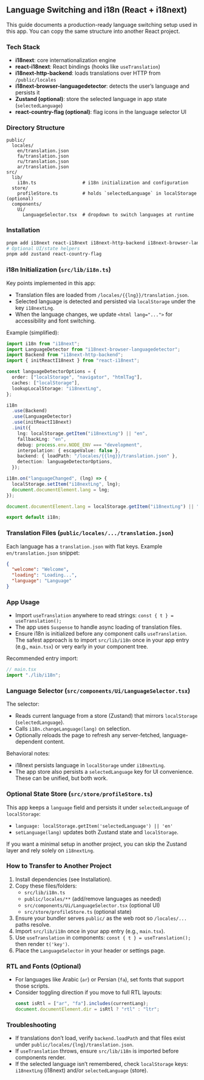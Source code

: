 ## Language Switching and i18n (React + i18next)

This guide documents a production-ready language switching setup used in this
app. You can copy the same structure into another React project.

### Tech Stack

- **i18next**: core internationalization engine
- **react-i18next**: React bindings (hooks like `useTranslation`)
- **i18next-http-backend**: loads translations over HTTP from `/public/locales`
- **i18next-browser-languagedetector**: detects the user’s language and persists
  it
- **Zustand (optional)**: store the selected language in app state
  (`selectedLanguage`)
- **react-country-flag (optional)**: flag icons in the language selector UI

### Directory Structure

```
public/
  locales/
    en/translation.json
    fa/translation.json
    ru/translation.json
    ar/translation.json
src/
  lib/
    i18n.ts                 # i18n initialization and configuration
  store/
    profileStore.ts         # holds `selectedLanguage` in localStorage (optional)
  components/
    Ui/
      LanguageSelector.tsx  # dropdown to switch languages at runtime
```

### Installation

```bash
pnpm add i18next react-i18next i18next-http-backend i18next-browser-languagedetector
# Optional UI/state helpers
pnpm add zustand react-country-flag
```

### i18n Initialization (`src/lib/i18n.ts`)

Key points implemented in this app:

- Translation files are loaded from `/locales/{{lng}}/translation.json`.
- Selected language is detected and persisted via `localStorage` under the key
  `i18nextLng`.
- When the language changes, we update `<html lang="...">` for accessibility and
  font switching.

Example (simplified):

```ts
import i18n from "i18next";
import LanguageDetector from "i18next-browser-languagedetector";
import Backend from "i18next-http-backend";
import { initReactI18next } from "react-i18next";

const languageDetectorOptions = {
  order: ["localStorage", "navigator", "htmlTag"],
  caches: ["localStorage"],
  lookupLocalStorage: "i18nextLng",
};

i18n
  .use(Backend)
  .use(LanguageDetector)
  .use(initReactI18next)
  .init({
    lng: localStorage.getItem("i18nextLng") || "en",
    fallbackLng: "en",
    debug: process.env.NODE_ENV === "development",
    interpolation: { escapeValue: false },
    backend: { loadPath: "/locales/{{lng}}/translation.json" },
    detection: languageDetectorOptions,
  });

i18n.on("languageChanged", (lng) => {
  localStorage.setItem("i18nextLng", lng);
  document.documentElement.lang = lng;
});

document.documentElement.lang = localStorage.getItem("i18nextLng") || "en";

export default i18n;
```

### Translation Files (`public/locales/.../translation.json`)

Each language has a `translation.json` with flat keys. Example
`en/translation.json` snippet:

```json
{
  "welcome": "Welcome",
  "loading": "Loading...",
  "language": "Language"
}
```

### App Usage

- Import `useTranslation` anywhere to read strings:
  `const { t } = useTranslation();`
- The app uses `Suspense` to handle async loading of translation files.
- Ensure i18n is initialized before any component calls `useTranslation`. The
  safest approach is to import `src/lib/i18n` once in your app entry (e.g.,
  `main.tsx`) or very early in your component tree.

Recommended entry import:

```ts
// main.tsx
import "./lib/i18n";
```

### Language Selector (`src/components/Ui/LanguageSelector.tsx`)

The selector:

- Reads current language from a store (Zustand) that mirrors `localStorage`
  (`selectedLanguage`).
- Calls `i18n.changeLanguage(lang)` on selection.
- Optionally reloads the page to refresh any server-fetched, language-dependent
  content.

Behavioral notes:

- i18next persists language in `localStorage` under `i18nextLng`.
- The app store also persists a `selectedLanguage` key for UI convenience. These
  can be unified, but both work.

### Optional State Store (`src/store/profileStore.ts`)

This app keeps a `language` field and persists it under `selectedLanguage` of
`localStorage`:

- `language: localStorage.getItem('selectedLanguage') || 'en'`
- `setLanguage(lang)` updates both Zustand state and `localStorage`.

If you want a minimal setup in another project, you can skip the Zustand layer
and rely solely on `i18nextLng`.

### How to Transfer to Another Project

1. Install dependencies (see Installation).
2. Copy these files/folders:
   - `src/lib/i18n.ts`
   - `public/locales/**` (add/remove languages as needed)
   - `src/components/Ui/LanguageSelector.tsx` (optional UI)
   - `src/store/profileStore.ts` (optional state)
3. Ensure your bundler serves `public/` as the web root so `/locales/...` paths
   resolve.
4. Import `src/lib/i18n` once in your app entry (e.g., `main.tsx`).
5. Use `useTranslation` in components: `const { t } = useTranslation();` then
   render `t('key')`.
6. Place the `LanguageSelector` in your header or settings page.

### RTL and Fonts (Optional)

- For languages like Arabic (`ar`) or Persian (`fa`), set fonts that support
  those scripts.
- Consider toggling direction if you move to full RTL layouts:
  ```ts
  const isRtl = ["ar", "fa"].includes(currentLang);
  document.documentElement.dir = isRtl ? "rtl" : "ltr";
  ```

### Troubleshooting

- If translations don’t load, verify `backend.loadPath` and that files exist
  under `public/locales/{lng}/translation.json`.
- If `useTranslation` throws, ensure `src/lib/i18n` is imported before
  components render.
- If the selected language isn’t remembered, check `localStorage` keys:
  `i18nextLng` (i18next) and/or `selectedLanguage` (store).
